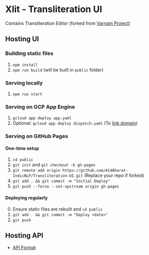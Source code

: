# Xlit - Transliteration UI

Contains Transliteration Editor (forked from [Varnam Project](https://github.com/varnamproject/varnamproject.com/))

## Hosting UI

### Building static files
1. `npm install`
2. `npm run build` (will be built in `public` folder)

### Serving locally
1. `npm run start`

### Serving on GCP App Engine
1. `gcloud app deploy app.yaml`
2. Optional: `gcloud app deploy dispatch.yaml` (To [link domain](https://stackoverflow.com/a/56619600))

### Serving on GitHub Pages

#### One-time setup
1. `cd public`
2. `git init` and `git checkout -b gh-pages`
3. `git remote add origin https://github.com/AI4Bharat-IndicNLP/Transliteration-UI.git` (Replace your repo if forked)
4. `git add . && git commit -m "Initial Deploy"`
6. `git push --force --set-upstream origin gh-pages`

#### Deploying regularly
0. Ensure static files are rebuilt and `cd public`
1. `git add . && git commit -m "Deploy <date>"`
2. `git push`

## Hosting API

- [API Format](/docs/api-format.md)
